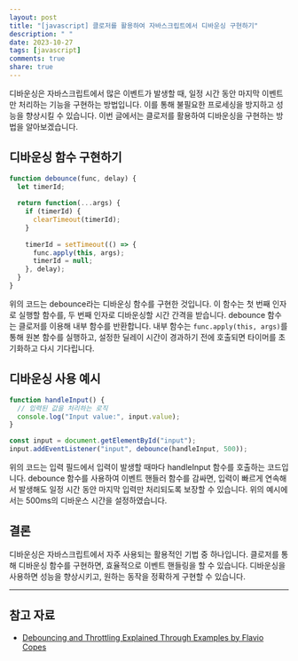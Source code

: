```yaml
---
layout: post
title: "[javascript] 클로저를 활용하여 자바스크립트에서 디바운싱 구현하기"
description: " "
date: 2023-10-27
tags: [javascript]
comments: true
share: true
---
```


디바운싱은 자바스크립트에서 많은 이벤트가 발생할 때, 일정 시간 동안 마지막 이벤트만 처리하는 기능을 구현하는 방법입니다. 이를 통해 불필요한 프로세싱을 방지하고 성능을 향상시킬 수 있습니다. 이번 글에서는 클로저를 활용하여 디바운싱을 구현하는 방법을 알아보겠습니다.

## 디바운싱 함수 구현하기

```javascript
function debounce(func, delay) {
  let timerId;
  
  return function(...args) {
    if (timerId) {
      clearTimeout(timerId);
    }
    
    timerId = setTimeout(() => {
      func.apply(this, args);
      timerId = null;
    }, delay);
  }
}
```

위의 코드는 debounce라는 디바운싱 함수를 구현한 것입니다. 이 함수는 첫 번째 인자로 실행할 함수를, 두 번째 인자로 디바운싱할 시간 간격을 받습니다. debounce 함수는 클로저를 이용해 내부 함수를 반환합니다. 내부 함수는 `func.apply(this, args)`를 통해 원본 함수를 실행하고, 설정한 딜레이 시간이 경과하기 전에 호출되면 타이머를 초기화하고 다시 기다립니다.

## 디바운싱 사용 예시

```javascript
function handleInput() {
  // 입력된 값을 처리하는 로직
  console.log("Input value:", input.value);
}

const input = document.getElementById("input");
input.addEventListener("input", debounce(handleInput, 500));
```

위의 코드는 입력 필드에서 입력이 발생할 때마다 handleInput 함수를 호출하는 코드입니다. debounce 함수를 사용하여 이벤트 핸들러 함수를 감싸면, 입력이 빠르게 연속해서 발생해도 일정 시간 동안 마지막 입력만 처리되도록 보장할 수 있습니다. 위의 예시에서는 500ms의 디바운스 시간을 설정하였습니다.

## 결론

디바운싱은 자바스크립트에서 자주 사용되는 활용적인 기법 중 하나입니다. 클로저를 통해 디바운싱 함수를 구현하면, 효율적으로 이벤트 핸들링을 할 수 있습니다. 디바운싱을 사용하면 성능을 향상시키고, 원하는 동작을 정확하게 구현할 수 있습니다.

---

## 참고 자료

- [Debouncing and Throttling Explained Through Examples by Flavio Copes](https://flaviocopes.com/javascript-debounce/)